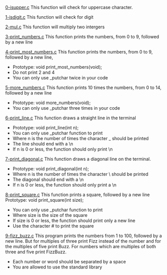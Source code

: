 [0-isupper.c](./0-isupper.c)
This function will check for uppercase character.

[1-isdigit.c](./1-isdigit.c)
This function will check for digit

[2-mul.c](./2-mul.c)
This function will multiply two intergers

[3-print_numbers.c](./3-print_numbers.c)
This function prints the numbers, from 0 to 9, followed by a new line

[4-print_most_numbers.c](./4-print_most_numbers.c)
This function prints the numbers, from 0 to 9, followed by a new line,
- Prototype: void print_most_numbers(void);
- Do not print 2 and 4
- You can only use _putchar twice in your code

[5-more_numbers.c](./5-more_numbers.c)
This function prints 10 times the numbers, from 0 to 14, followed by a new line
- Prototype: void more_numbers(void);
- You can only use _putchar three times in your code

[6-print_line.c](./6-print_line.c)
This function draws a straight line in the terminal
- Prototype: void print_line(int n);
- You can only use _putchar function to print
- Where n is the number of times the character _ should be printed
- The line should end with a \n
- If n is 0 or less, the function should only print \n

[7-print_diagonal.c](./7-print_diagonal.c) 
This function draws a diagonal line on the terminal.
- Prototype: void print_diagonal(int n);
- Where n is the number of times the character \ should be printed
- The diagonal should end with a \n
- If n is 0 or less, the function should only print a \n

[8-print_square.c](./8-print_square.c)
This function prints a square, followed by a new line
Prototype: void print_square(int size);
- You can only use _putchar function to print
- Where size is the size of the square
- If size is 0 or less, the function should print only a new line
- Use the character # to print the square

[9-fizz_buzz.c](./9-fizz_buzz.c)
This program prints the numbers from 1 to 100, followed by a new line. But for multiples of three print Fizz instead of the number and for the multiples of five print Buzz. For numbers which are multiples of both three and five print FizzBuzz.
- Each number or word should be separated by a space
- You are allowed to use the standard library
